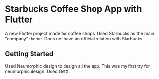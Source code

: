 # Starbucks Coffee Shop App with Flutter

A new Flutter project made for coffee shops. Used Starbucks as the main "company" theme. Does not have an official relation with Starbucks.

## Getting Started

Used Neumorphic design to design all the app. This was my first try for neumorphic design.
Used GetX.
